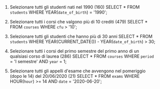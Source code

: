 1. Selezionare tutti gli studenti nati nel 1990 (160)
    SELECT * 
    FROM `students`
    WHERE YEAR(`date_of_birth`) = '1990';

2. Selezionare tutti i corsi che valgono più di 10 crediti (479)
    SELECT * 
    FROM `courses`
    WHERE `cfu` > '10';

3. Selezionare tutti gli studenti che hanno più di 30 anni
    SELECT *
    FROM `students`
    WHERE YEAR(CURRENT_DATE()) - YEAR(`date_of_birth`) > 30;

4. Selezionare tutti i corsi del primo semestre del primo anno di un qualsiasi corso di
laurea (286)
    SELECT *
    FROM `courses`
    WHERE `period` = 'I semestre' AND `year` = 1;

5. Selezionare tutti gli appelli d'esame che avvengono nel pomeriggio (dopo le 14) del
20/06/2020 (21)
    SELECT *
    FROM `exams`
    WHERE HOUR(`hour`) >= 14 AND `date` = '2020-06-20';


